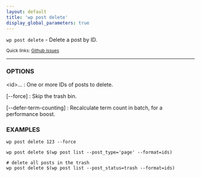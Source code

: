 ```yaml
---
layout: default
title: 'wp post delete'
display_global_parameters: true
---
```


`wp post delete` - Delete a post by ID.

<small>Quick links: <a href="https://github.com/wp-cli/wp-cli/issues?q=is%3Aopen+label%3Acommand%3Apost-delete+sort%3Aupdated-desc">Github issues</a></small>

<hr />

### OPTIONS

&lt;id&gt;...
: One or more IDs of posts to delete.

[\--force]
: Skip the trash bin.

[\--defer-term-counting]
: Recalculate term count in batch, for a performance boost.

### EXAMPLES

    wp post delete 123 --force

    wp post delete $(wp post list --post_type='page' --format=ids)

    # delete all posts in the trash
    wp post delete $(wp post list --post_status=trash --format=ids)



